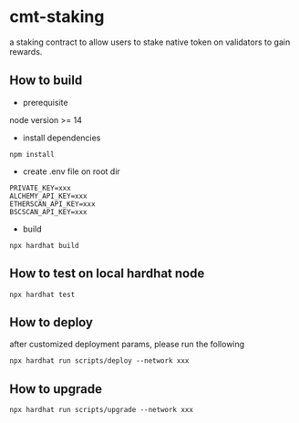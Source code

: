 # cmt-staking

a staking contract to allow users to stake native token on validators to gain rewards.

## How to build

- prerequisite

node version >= 14

- install dependencies

```
npm install
```

- create .env file on root dir

```
PRIVATE_KEY=xxx
ALCHEMY_API_KEY=xxx
ETHERSCAN_API_KEY=xxx
BSCSCAN_API_KEY=xxx
```

- build

```
npx hardhat build
```

## How to test on local hardhat node

```
npx hardhat test
```

## How to deploy

after customized deployment params, please run the following
```
npx hardhat run scripts/deploy --network xxx
```

## How to upgrade

```
npx hardhat run scripts/upgrade --network xxx
```


